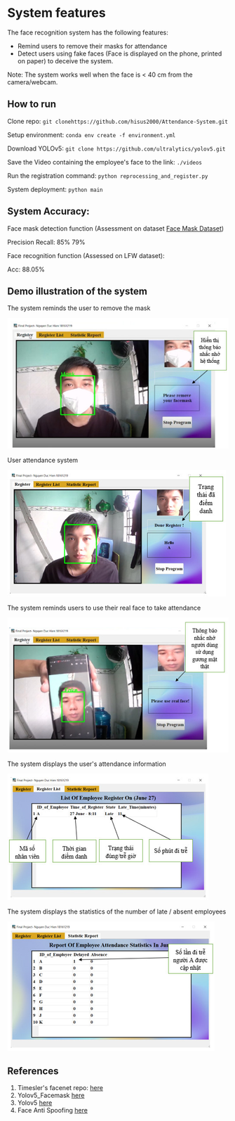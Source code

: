 # System features

The face recognition system has the following features:
+ Remind users to remove their masks for attendance
+ Detect users using fake faces (Face is displayed on the phone, printed on paper) to deceive the system.

Note: The system works well when the face is < 40 cm from the camera/webcam.



## How to run
Clone repo:
`git clonehttps://github.com/hisus2000/Attendance-System.git `

Setup environment:
`conda env create -f environment.yml`

Download YOLOv5:
`git clone https://github.com/ultralytics/yolov5.git`

Save the Video containing the employee's face to the link: `./videos`

Run the registration command:
`python reprocessing_and_register.py`

System deployment:
`python main`

## System Accuracy:
Face mask detection function (Assessment on dataset [Face Mask Dataset](https://drive.google.com/drive/folders/1xllrPRw1Kg1kxbx4dmBMNSahn97G_ZV9?usp=sharing))

Precision Recall: 85% 79%

Face recognition function (Assessed on LFW dataset):

Acc: 88.05%

## Demo illustration of the system

The system reminds the user to remove the mask

![FaceMask](https://github.com/hisus2000/Attendance-System/blob/main/pic/FaceMask.jpg)

User attendance system

![FaceNoMask](https://github.com/hisus2000/Attendance-System/blob/main/pic/FaceNoMask.jpg)

The system reminds users to use their real face to take attendance

![FakeFace](https://github.com/hisus2000/Attendance-System/blob/main/pic/FakeFace.jpg)

The system displays the user's attendance information

![RegisterList](https://github.com/hisus2000/Attendance-System/blob/main/pic/RegisterList.jpg)

The system displays the statistics of the number of late / absent employees

![Report](https://github.com/hisus2000/Attendance-System/blob/main/pic/Report.jpg)

## References
1. Timesler's facenet repo: [here](https://github.com/timesler/facenet-pytorch)
2. Yolov5_Facemask [here](https://github.com/deepakat002/yolov5_facemask)
3. Yolov5 [here](https://github.com/ultralytics/yolov5)
4. Face Anti Spoofing [here](https://github.com/FaceGg/Face-Anti-Spoofing-RGB)
